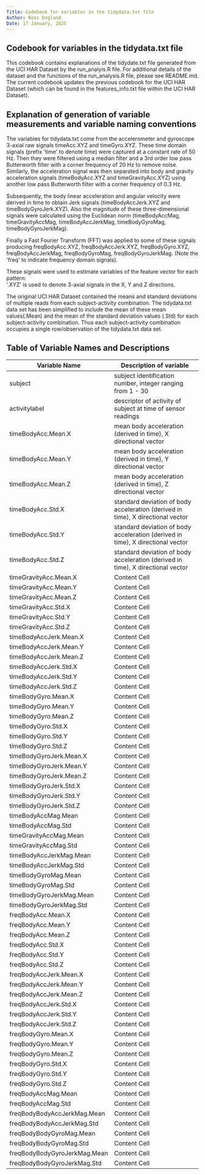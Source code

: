 ```yaml
---
Title: Codebook for variables in the tidydata.txt file
Author: Ross England
Date: 17 January, 2025
---
```


## Codebook for variables in the tidydata.txt file
This codebook contains explanations of the tidydate.txt file generated from the UCI HAR Dataset by the run_analyis.R file. 
For additional details of the dataset and the functions of the run_analysis.R file, please see README.md. The current codebook
updates the previous codebook for the UCI HAR Dataset (which can be found in the features_info.txt file within the UCI HAR Dataset).

## Explanation of generation of variable measurements and variable naming conventions
The variables for tidydata.txt come from the accelerometer and gyroscope 3-axial raw signals timeAcc.XYZ and timeGyro.XYZ. These time domain signals (prefix 'time' to denote time) were captured at a constant rate of 50 Hz. Then they were filtered using a median filter and a 3rd order low pass Butterworth filter with a corner frequency of 20 Hz to remove noise. Similarly, the acceleration signal was then separated into body and gravity acceleration signals (timeBodyAcc.XYZ and timeGravityAcc.XYZ) using another low pass Butterworth filter with a corner frequency of 0.3 Hz. 

Subsequently, the body linear acceleration and angular velocity were derived in time to obtain Jerk signals (timeBodyAccJerk.XYZ and timeBodyGyroJerk.XYZ). Also the magnitude of these three-dimensional signals were calculated using the Euclidean norm (timeBodyAccMag, timeGravityAccMag, timeBodyAccJerkMag, timeBodyGyroMag, timeBodyGyroJerkMag). 

Finally a Fast Fourier Transform (FFT) was applied to some of these signals producing freqBodyAcc.XYZ, freqBodyAccJerk.XYZ, freqBodyGyro.XYZ, freqBodyAccJerkMag, freqBodyGyroMag, freqBodyGyroJerkMag. (Note the 'freq' to indicate frequency domain signals). 

These signals were used to estimate variables of the feature vector for each pattern:  
'.XYZ' is used to denote 3-axial signals in the X, Y and Z directions.

The original UCI HAR Dataset contained the means and standard deviations of multiple reads from each subject-activity combination. The tidydata.txt data set has been simplified to include the mean of these mean values(.Mean) and the mean of the standard deviation values (.Std) for each subject-activity combination. Thus each subject-activity combination occupies a single row/observation of the tidydata.txt data set.

## Table of Variable Names and Descriptions


| Variable Name     | Description of variable |
| ------------------| ---------------------------------------------------------- |
| subject           | subject identification number, integer ranging from 1 - 30  |
| activitylabel     | descriptor of activity of subject at time of sensor readings  |
| timeBodyAcc.Mean.X| mean body acceleration (derived in time), X directional vector  |
| timeBodyAcc.Mean.Y   | mean body acceleration (derived in time), Y directional vector |
| timeBodyAcc.Mean.Z   | mean body acceleration (derived in time), Z directional vector  |
| timeBodyAcc.Std.X  | standard deviation of body acceleration (derived in time), X directional vector  |
| timeBodyAcc.Std.Y   | standard deviation of body acceleration (derived in time), X directional vector  |
| timeBodyAcc.Std.Z   | standard deviation of body acceleration (derived in time), X directional vector  |
| timeGravityAcc.Mean.X   | Content Cell  |
| timeGravityAcc.Mean.Y   | Content Cell  |
| timeGravityAcc.Mean.Z   | Content Cell  |
| timeGravityAcc.Std.X   | Content Cell  |
| timeGravityAcc.Std.Y   | Content Cell  |
| timeGravityAcc.Std.Z  | Content Cell  |
| timeBodyAccJerk.Mean.X   | Content Cell  |
| timeBodyAccJerk.Mean.Y  | Content Cell  |
| timeBodyAccJerk.Mean.Z   | Content Cell  |
| timeBodyAccJerk.Std.X   | Content Cell  |
| timeBodyAccJerk.Std.Y  | Content Cell  |
| timeBodyAccJerk.Std.Z   | Content Cell  |
| timeBodyGyro.Mean.X   | Content Cell  |
| timeBodyGyro.Mean.Y   | Content Cell  |
| timeBodyGyro.Mean.Z   | Content Cell  |
| timeBodyGyro.Std.X   | Content Cell  |
| timeBodyGyro.Std.Y   | Content Cell  |
| timeBodyGyro.Std.Z   | Content Cell  |
| timeBodyGyroJerk.Mean.X  | Content Cell  |
| timeBodyGyroJerk.Mean.Y   | Content Cell  |
| timeBodyGyroJerk.Mean.Z   | Content Cell  |
| timeBodyGyroJerk.Std.X   | Content Cell  |
| timeBodyGyroJerk.Std.Y   | Content Cell  |
| timeBodyGyroJerk.Std.Z   | Content Cell  |
| timeBodyAccMag.Mean   | Content Cell  |
| timeBodyAccMag.Std   | Content Cell  |
| timeGravityAccMag.Mean   | Content Cell  |
| timeGravityAccMag.Std   | Content Cell  |
| timeBodyAccJerkMag.Mean   | Content Cell  |
| timeBodyAccJerkMag.Std   | Content Cell  |
| timeBodyGyroMag.Mean   | Content Cell  |
| timeBodyGyroMag.Std   | Content Cell  |
| timeBodyGyroJerkMag.Mean   | Content Cell  |
| timeBodyGyroJerkMag.Std   | Content Cell  |
| freqBodyAcc.Mean.X   | Content Cell  |
| freqBodyAcc.Mean.Y   | Content Cell  |
| freqBodyAcc.Mean.Z   | Content Cell  |
| freqBodyAcc.Std.X   | Content Cell  |
| freqBodyAcc.Std.Y   | Content Cell  |
| freqBodyAcc.Std.Z   | Content Cell  |
| freqBodyAccJerk.Mean.X   | Content Cell  |
| freqBodyAccJerk.Mean.Y   | Content Cell  |
| freqBodyAccJerk.Mean.Z   | Content Cell  |
| freqBodyAccJerk.Std.X   | Content Cell  |
| freqBodyAccJerk.Std.Y  | Content Cell  |
| freqBodyAccJerk.Std.Z   | Content Cell  |
| freqBodyGyro.Mean.X   | Content Cell  |
| freqBodyGyro.Mean.Y   | Content Cell  |
| freqBodyGyro.Mean.Z   | Content Cell  |
| freqBodyGyro.Std.X   | Content Cell  |
| freqBodyGyro.Std.Y   | Content Cell  |
| freqBodyGyro.Std.Z   | Content Cell  |
| freqBodyAccMag.Mean   | Content Cell  |
| freqBodyAccMag.Std   | Content Cell  |
| freqBodyBodyAccJerkMag.Mean   | Content Cell  |
| freqBodyBodyAccJerkMag.Std  | Content Cell  |
| freqBodyBodyGyroMag.Mean   | Content Cell  |
| freqBodyBodyGyroMag.Std   | Content Cell  |
| freqBodyBodyGyroJerkMag.Mean   | Content Cell  |
| freqBodyBodyGyroJerkMag.Std   | Content Cell  |
